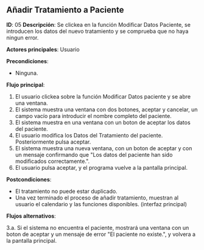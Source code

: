 ## Añadir Tratamiento a Paciente

**ID**: 05
**Descripción**: Se clickea en la función Modificar Datos Paciente, se introducen los datos del nuevo tratamiento y se comprueba que no haya ningun error.

**Actores principales**: Usuario

**Precondiciones**:
* Ninguna.

**Flujo principal**:
1. El usuario clickea sobre la función Modificar Datos paciente y se abre una ventana.
1. El sistema muestra una ventana con dos botones, aceptar y cancelar, un campo vacío para introducir el nombre completo del paciente.  
1. El sistema muestra en una ventana con un boton de aceptar los datos del paciente.
1. El usuario modifica los Datos del Tratamiento del paciente. Posteriormente pulsa aceptar.
1. El sistema muestra una nueva ventana, con un boton de aceptar y con un mensaje confirmando que "Los datos del paciente han sido modificados correctamente.".
1. El usuario pulsa aceptar, y el programa vuelve a la pantalla principal.
 
**Postcondiciones**:

* El tratamiento no puede estar duplicado.
* Una vez terminado el proceso de añadir tratamiento, muestran al usuario el calendario y las funciones disponibles. (interfaz principal)

**Flujos alternativos**:

3.a. Si el sistema no encuentra el paciente, mostrará una ventana con un boton de aceptar y un mensaje de error "El paciente no existe.", y volvera a la pantalla principal.

